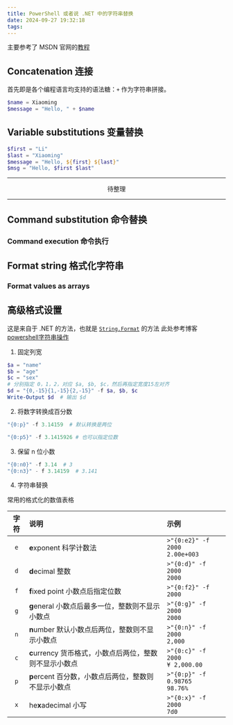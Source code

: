 ```yaml
---
title: PowerShell 或者说 .NET 中的字符串替换
date: 2024-09-27 19:32:18
tags:
---
```

主要参考了 MSDN 官网的[教程](https://learn.microsoft.com/zh-cn/powershell/scripting/learn/deep-dives/everything-about-string-substitutions)

## Concatenation 连接

首先即是各个编程语言均支持的语法糖：`+` 作为字符串拼接。

```powershell
$name = Xiaoming
$message = "Hello, " + $name
```

## Variable substitutions 变量替换

```powershell
$first = "Li"
$last = "Xiaoming"
$message = "Hello, ${first} ${last}"
$msg = "Hello, $first $last"
```

<hr>
<p style="text-align: center">待整理</p>
<hr>

## Command substitution 命令替换

### Command execution 命令执行

## Format string 格式化字符串

### Format values as arrays

## 高级格式设置

这是来自于 .NET 的方法，也就是 [`String.Format`](https://learn.microsoft.com/zh-cn/dotnet/api/system.string.format) 的方法
此处参考博客 [powershell字符串操作](https://www.cnblogs.com/zqj-blog/p/10044181.html) 

1. 固定列宽

```powershell
$a = "name"
$b = "age"
$c = "sex"
# 分别指定 0，1，2，对应 $a, $b, $c，然后再指定宽度15左对齐
$d = "{0,-15}{1,-15}{2,-15}" -f $a, $b, $c  
Write-Output $d  # 输出 $d
```

2. 将数字转换成百分数

```powershell
"{0:p}" -f 3.14159  # 默认转换是两位

"{0:p5}" -f 3.1415926 # 也可以指定位数
```

3. 保留 n 位小数

```powershell
"{0:n0}" -f 3.14  # 3
"{0:n3}" - f 3.14159  # 3.141
```

4. 字符串替换

常用的格式化的数值表格

|字符| 说明 | 示例 |
| :--:|:-- |:-- |
|`e` | **e**xponent 科学计数法 |  `>"{0:e2}" -f 2000` <br>`2.00e+003` |
| `d` | **d**ecimal 整数 | `>"{0:d}" -f 2000` <br>`2000` |
| `f` | **f**ixed point 小数点后指定位数 | `>"{0:f2}" -f 2000` |
| `g` | **g**eneral 小数点后最多一位，整数则不显示小数点 | `>"{0:g}" -f 2000` <br>`2000` |
| `n` | **n**umber 默认小数点后两位，整数则不显示小数点 | `>"{0:n}" -f 2000` <br>`2,000` |
| `c` | **c**urrency 货币格式，小数点后两位，整数则不显示小数点 | `>"{0:c}" -f 2000` <br>`¥ 2,000.00`|
| `p` | **p**ercent 百分数，小数点后两位，整数则不显示小数点 | `>"{0:p}" -f 0.98765` <br>`98.76%` |
| `x` | he**x**adecimal 小写 | `>"{0:x}" -f 2000` <br>`7d0` |
